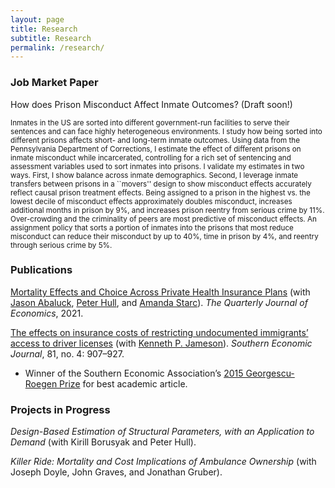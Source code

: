 ```yaml
---
layout: page
title: Research
subtitle: Research
permalink: /research/
---
```


### Job Market Paper

How does Prison Misconduct Affect Inmate Outcomes? (Draft soon!)

<!-- <small></small> -->
<!-- 

[How does Prison Misconduct Affect Inmate Outcomes?](https://www.dropbox.com/scl/fi/6wbsdfzrnhj2ha9wwshuo/Caceres-Bravo-JMP-Draft.pdf?rlkey=3zcsr6p0k32px8e0mnieoxxac&st=vqh4lgws&dl=0)

Inmates in the US are sorted into different government-run facilities to serve their sentences and can face highly heterogeneous environments. I study how being sorted into different prisons affects short- and long-term inmate outcomes. Using data from the Pennsylvania Department of Corrections, I estimate the effect of different prisons on inmate misconduct while incarcerated, controlling for sentencing and assessment variables used to sort inmates into prisons. I validate these prison misconduct effects in two ways. First, I show balance across inmate demographics. Second, I leverage inmate transfers between prisons in a "movers" design to show these estimated misconduct effects accurately reflect prison treatment effects. Being assigned to a prison in the highest vs. the lowest decile in terms of misconduct effects would approximately double misconduct, increase additional months in prison by 9%, and increase the probability of prison reentry from a serious crime by 11%. In contrast to the existing literature, I do not find a prison's security level or demographic composition drive misconduct; instead I find over-crowding and the criminality of peers are most predictive of prison misconduct effects.
-->

<small>
Inmates in the US are sorted into different government-run facilities to serve their sentences and can face highly heterogeneous environments. I study how being sorted into different prisons affects short- and long-term inmate outcomes. Using data from the Pennsylvania Department of Corrections, I estimate the effect of different prisons on inmate misconduct while incarcerated, controlling for a rich set of sentencing and assessment variables used to sort inmates into prisons. I validate my estimates in two ways. First, I show balance across inmate demographics. Second, I leverage inmate transfers between prisons in a ``movers'' design to show misconduct effects accurately reflect causal prison treatment effects. Being assigned to a prison in the highest vs. the lowest decile of misconduct effects approximately doubles misconduct, increases additional months in prison by 9%, and increases prison reentry from serious crime by 11%. Over-crowding and the criminality of peers are most predictive of misconduct effects. An assignment policy that sorts a portion of inmates into the prisons that most reduce misconduct can reduce their misconduct by up to 40%, time in prison by 4%, and reentry through serious crime by 5%.
</small>

### Publications

[Mortality Effects and Choice Across Private Health Insurance Plans](https://academic.oup.com/qje/article-abstract/136/3/1557/6270892) (with [Jason Abaluck](https://faculty.som.yale.edu/jasonabaluck/), [Peter Hull](https://about.peterhull.net), and [Amanda Starc](https://sites.google.com/site/amandastarc/)). _The Quarterly Journal of Economics_, 2021.

[The effects on insurance costs of restricting undocumented immigrants’ access to driver licenses](http://onlinelibrary.wiley.com/doi/10.1002/soej.12022/full) (with [Kenneth P. Jameson](http://content.csbs.utah.edu/~jameson)). _Southern Economic Journal_, 81, no. 4: 907–927.
- Winner of the Southern Economic Association’s [2015 Georgescu-Roegen Prize](https://www.southerneconomic.org/the-georgescu-roegen-prize) for best academic article.

### Projects in Progress

_Design-Based Estimation of Structural Parameters, with an Application to Demand_ (with Kirill Borusyak and Peter Hull).

_Killer Ride: Mortality and Cost Implications of Ambulance Ownership_ (with Joseph Doyle, John Graves, and Jonathan Gruber).

